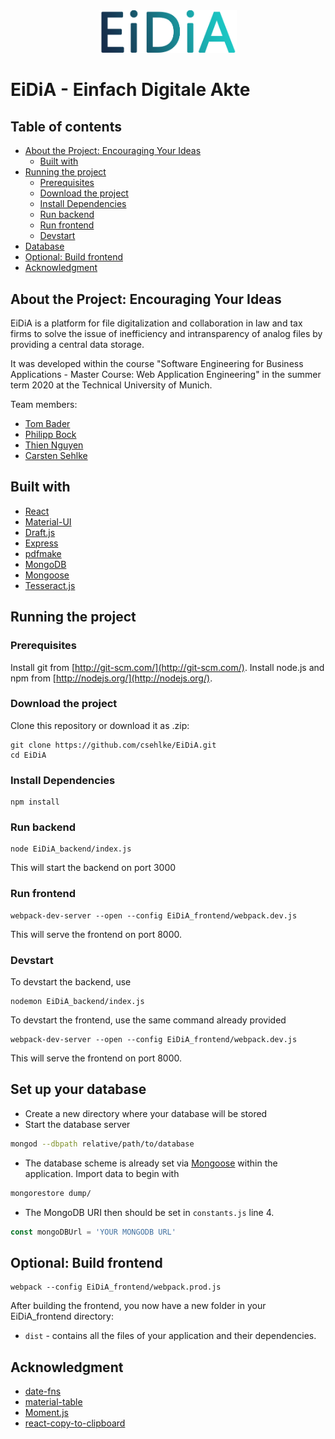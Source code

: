 
<div align="center">  
  <img width="220px" src="https://github.com/csehlke/EiDiA/blob/master/EiDiA_frontend/src/assets/logo.png">  
</div>  

# EiDiA - Einfach Digitale Akte 

## Table of contents
* [About the Project: Encouraging Your Ideas](#about-the-project:-encouraging-your-ideas)
  * [Built with](#built-with)
* [Running the project](#running-the-project)
  * [Prerequisites](#prerequisites)
  * [Download the project](#download-the-project)
  * [Install Dependencies](#install-dependencies)
  * [Run backend](#run-backend)
  * [Run frontend](#run-frontend)
  * [Devstart](#devstart)
* [Database](#database) 
* [Optional: Build frontend](#optional:-build-frontend)
* [Acknowledgment](#acknowledgment)

## About the Project: Encouraging Your Ideas    
 EiDiA is a platform for file digitalization and collaboration in law and tax firms to solve the issue of inefficiency and intransparency of analog files by providing a central data storage.  
  
It was developed within the course "Software Engineering for Business Applications - Master Course: Web Application Engineering" in the summer term 2020 at the Technical University of Munich.  
  
Team members:  
  
 - [Tom Bader](https://github.com/thetommes)  
 - [Philipp Bock](https://github.com/bockph)  
 - [Thien Nguyen](https://github.com/neihtq)  
 - [Carsten Sehlke](https://github.com/csehlke)

## Built with
- [React](https://reactjs.org/)
- [Material-UI](https://material-ui.com/)
- [Draft.js](https://draftjs.org/)
- [Express](https://expressjs.com/de/)
- [pdfmake](http://pdfmake.org/)
- [MongoDB](https://www.mongodb.com/)
- [Mongoose](https://mongoosejs.com/)
- [Tesseract.js](https://tesseract.projectnaptha.com/)


## Running the project
### Prerequisites
Install git from [http://git-scm.com/](http://git-scm.com/).
Install node.js and npm from [http://nodejs.org/](http://nodejs.org/).

### Download the project
Clone this repository or download it as .zip:

    git clone https://github.com/csehlke/EiDiA.git
    cd EiDiA
### Install Dependencies


```
npm install
```
### Run backend
```
node EiDiA_backend/index.js
```
This will start the backend on port 3000

### Run frontend
```
webpack-dev-server --open --config EiDiA_frontend/webpack.dev.js
```
This will serve the frontend on port 8000.

### Devstart
To devstart the backend, use 
```
nodemon EiDiA_backend/index.js
```
To devstart the frontend, use the same command already provided
```
webpack-dev-server --open --config EiDiA_frontend/webpack.dev.js
```
This will serve the frontend on port 8000.

## Set up your database
- Create a new directory where your database will be stored
- Start the database server

```sh
mongod --dbpath relative/path/to/database
```

- The database scheme is already set via [Mongoose](https://mongoosejs.com/) within the application. Import data to begin with

```sh
mongorestore dump/
```

- The MongoDB URI then should be set in `constants.js` line 4.
```js
const mongoDBUrl = 'YOUR MONGODB URL'
```

## Optional: Build frontend
```
webpack --config EiDiA_frontend/webpack.prod.js
```
 After building the frontend, you now have a new folder in your EiDiA_frontend directory:

* `dist` - contains all the files of your application and their dependencies.


## Acknowledgment
- [date-fns](https://date-fns.org/)
- [material-table](https://material-table.com/)
- [Moment.js](https://momentjs.com/)
- [react-copy-to-clipboard](https://github.com/nkbt/react-copy-to-clipboard)